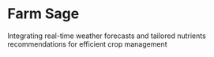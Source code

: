 # Farm Sage
Integrating real-time weather forecasts and tailored nutrients recommendations for efficient crop management

